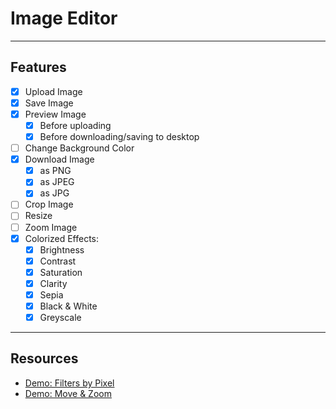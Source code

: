 # Image Editor

---

## Features

- [x] Upload Image
- [x] Save Image
- [x] Preview Image
  - [x] Before uploading
  - [x] Before downloading/saving to desktop
- [ ] Change Background Color
- [x] Download Image
  - [x] as PNG
  - [x] as JPEG
  - [x] as JPG
- [ ] Crop Image
- [ ] Resize
- [ ] Zoom Image
- [x] Colorized Effects:
  - [x] Brightness
  - [x] Contrast
  - [x] Saturation
  - [x] Clarity
  - [x] Sepia
  - [x] Black & White
  - [x] Greyscale

---

## Resources

- [Demo: Filters by Pixel](https://www.html5rocks.com/en/tutorials/canvas/imagefilters/)
- [Demo: Move & Zoom](https://jsfiddle.net/u5ogmh9a/)
